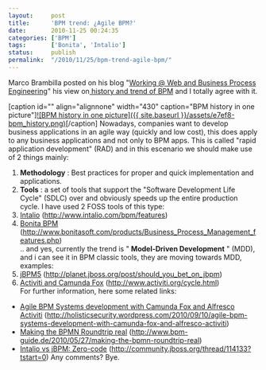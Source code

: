 ```yaml
---
layout:     post
title:      'BPM trend: ¿Agile BPM?'
date:       2010-11-25 00:24:35
categories: ['BPM']
tags:       ['Bonita', 'Intalio']
status:     publish 
permalink:  "/2010/11/25/bpm-trend-agile-bpm/"
---
```

Marco Brambilla posted on his blog "[Working @ Web and Business Process Engineering](http://marcobrambi.blogspot.com/)" his view on[ history and trend of BPM](http://marcobrambi.blogspot.com/2010/10/bpm-history-in-one-picture.html) and I totally agree with it.

[caption id="" align="alignnone" width="430" caption="BPM history in one picture"][![BPM history in one picture]({{ site.baseurl }}/assets/e7ef8-bpm_history.png)](http://marcobrambi.blogspot.com/2010/10/bpm-history-in-one-picture.html)[/caption]
Nowadays, companies want to develop business applications in an agile way (quickly and low cost), this does apply to any business applications and not only to BPM apps. This is called "rapid application development" (RAD) and in this escenario we should make use of 2 things mainly:
1.  **Methodology** : Best practices for proper and quick implementation and applications.
2.  **Tools** : a set of tools that support the "Software Development Life Cycle" (SDLC) over and obviously speeds up the entire production cycle.
I have used 2 FOSS tools of this type:
1. [Intalio](http://www.intalio.com/bpm/features) (http://www.intalio.com/bpm/features)  
2. [Bonita BPM](http://www.bonitasoft.com/products/Business_Process_Management_features.php) (http://www.bonitasoft.com/products/Business_Process_Management_features.php)  
.. and yes, currently the trend is " **Model-Driven Development** " (MDD), and i can see it in BPM classic tools, they are moving towards MDD, examples:
1. [jBPM5](http://planet.jboss.org/post/should_you_bet_on_jbpm) (http://planet.jboss.org/post/should_you_bet_on_jbpm)  
2. [Activiti and Camunda Fox](http://www.activiti.org/cycle.html) (http://www.activiti.org/cycle.html)  
For further information, here some related links:
* [Agile BPM Systems development with Camunda Fox and Alfresco Activiti](http://holisticsecurity.wordpress.com/2010/09/10/agile-bpm-systems-development-with-camunda-fox-and-alfresco-activiti) (http://holisticsecurity.wordpress.com/2010/09/10/agile-bpm-systems-development-with-camunda-fox-and-alfresco-activiti)
* [Making the BPMN Roundtrip real](http://www.bpm-guide.de/2010/05/27/making-the-bpmn-roundtrip-real) (http://www.bpm-guide.de/2010/05/27/making-the-bpmn-roundtrip-real)
* [Intalio vs jBPM: Zero-code](http://community.jboss.org/thread/114133?tstart=0) (http://community.jboss.org/thread/114133?tstart=0)
Any comments?
Bye.
